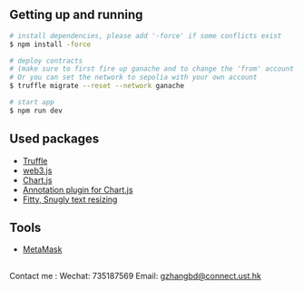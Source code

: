 ## Getting up and running

```bash
# install dependencies, please add '-force' if some conflicts exist 
$ npm install -force

# deploy contracts
# (make sure to first fire up ganache and to change the 'from' account in 'truffle.js').
# Or you can set the network to sepolia with your own account
$ truffle migrate --reset --network ganache

# start app
$ npm run dev
```


## Used packages

- [Truffle](https://truffleframework.com/truffle)
- [web3.js](https://github.com/ethereum/web3.js/)
- [Chart.js](https://github.com/chartjs/Chart.js)
- [Annotation plugin for Chart.js](https://github.com/chartjs/chartjs-plugin-annotation)
- [Fitty, Snugly text resizing](https://github.com/rikschennink/fitty)


## Tools

- [MetaMask](https://metamask.io/)


##
Contact me : Wechat: 735187569
             Email: gzhangbd@connect.ust.hk

